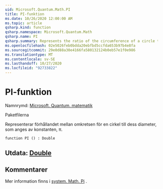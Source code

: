 ```yaml
---
uid: Microsoft.Quantum.Math.PI
title: PI-funktion
ms.date: 10/26/2020 12:00:00 AM
ms.topic: article
qsharp.kind: function
qsharp.namespace: Microsoft.Quantum.Math
qsharp.name: PI
qsharp.summary: Represents the ratio of the circumference of a circle to its diameter, specified by the constant, π.
ms.openlocfilehash: 02e5026feb0bdda20ebfbd5ccfda653b97b4e8fa
ms.sourcegitcommit: 29e0d88a30e4166fa580132124b0eb57e1f0e986
ms.translationtype: MT
ms.contentlocale: sv-SE
ms.lasthandoff: 10/27/2020
ms.locfileid: "92733822"
---
```

# <a name="pi-function"></a>PI-funktion

Namnrymd: [Microsoft. Quantum. matematik](xref:Microsoft.Quantum.Math)

Paketfilerna [](https://nuget.org/packages/)


Representerar förhållandet mellan omkretsen för en cirkel till dess diameter, som anges av konstanten, π.

```qsharp
function PI () : Double
```


## <a name="output--double"></a>Utdata: [Double](xref:microsoft.quantum.lang-ref.double)



## <a name="remarks"></a>Kommentarer

Mer information finns i [system. Math. Pi](https://docs.microsoft.com/dotnet/api/system.math.pi) .